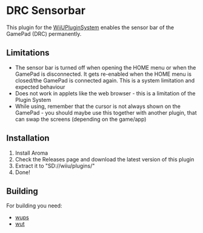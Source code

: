 DRC Sensorbar
===============
This plugin for the [WiiUPluginSystem](https://github.com/wiiu-env/WiiUPluginSystem) enables the sensor bar of the
GamePad (DRC) permanently.

## Limitations
* The sensor bar is turned off when opening the HOME menu or when the GamePad is disconnected. It gets re-enabled when the HOME menu is closed/the GamePad is connected again. This is a system limitation and expected behaviour
* Does not work in applets like the web browser - this is a limitation of the Plugin System
* While using, remember that the cursor is not always shown on the GamePad - you should maybe use this together with
  another plugin, that can swap the screens (depending on the game/app)

## Installation

1. Install Aroma
2. Check the Releases page and download the latest version of this plugin
3. Extract it to "SD://wiiu/plugins/"
4. Done!

## Building
For building you need:

- [wups](https://github.com/wiiu-env/WiiUPluginSystem)
- [wut](https://github.com/devkitPro/wut)
